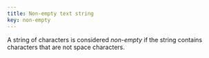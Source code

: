 ```yaml
---
title: Non-empty text string
key: non-empty
---
```


A string of characters is considered *non-empty* if the string contains characters that are not space characters.